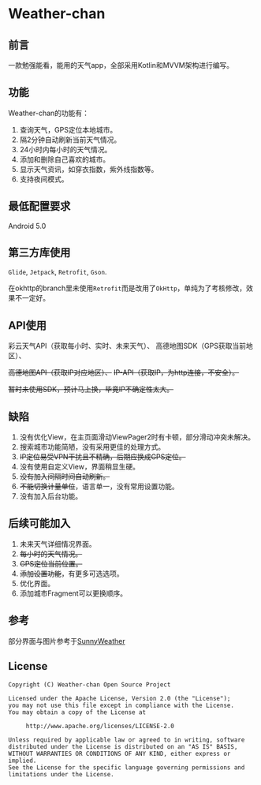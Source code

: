# Weather-chan

## 前言
一款勉强能看，能用的天气app，全部采用Kotlin和MVVM架构进行编写。

## 功能
Weather-chan的功能有：
1. 查询天气，GPS定位本地城市。
2. 隔2分钟自动刷新当前天气情况。
3. 24小时内每小时的天气情况。
4. 添加和删除自己喜欢的城市。
5. 显示天气资讯，如穿衣指数，紫外线指数等。
6. 支持夜间模式。

## 最低配置要求
Android 5.0

## 第三方库使用
`Glide`, `Jetpack`, `Retrofit`, `Gson`.

在okhttp的branch里未使用`Retrofit`而是改用了`OkHttp`，单纯为了考核修改，效果不一定好。

## API使用
彩云天气API（获取每小时、实时、未来天气）、
高德地图SDK（GPS获取当前地区）、

~~高德地图API（获取IP对应地区）、~~
~~IP-API（获取IP，为http连接，不安全）。~~

~~暂时未使用SDK，预计马上换，毕竟IP不确定性太大。~~

## 缺陷
1. 没有优化View，在主页面滑动ViewPager2时有卡顿，部分滑动冲突未解决。
2. 搜索城市功能简陋，没有采用更佳的处理方式。
3. ~~IP定位易受VPN干扰且不精确，后期应换成GPS定位。~~
4. 没有使用自定义View，界面稍显生硬。
5. ~~没有加入间隔时间自动刷新。~~
6. ~~不能切换计量单位~~，语言单一，没有常用设置功能。
7. 没有加入后台功能。

## 后续可能加入
1. 未来天气详细情况界面。
2. ~~每小时的天气情况。~~
3. ~~GPS定位当前位置。~~
4. ~~添加设置功能~~，有更多可选选项。
5. 优化界面。
6. 添加城市Fragment可以更换顺序。

## 参考
部分界面与图片参考于[SunnyWeather](https://github.com/guolindev/SunnyWeather)

## License
```
Copyright (C) Weather-chan Open Source Project

Licensed under the Apache License, Version 2.0 (the "License");
you may not use this file except in compliance with the License.
You may obtain a copy of the License at

     http://www.apache.org/licenses/LICENSE-2.0
     
Unless required by applicable law or agreed to in writing, software
distributed under the License is distributed on an "AS IS" BASIS,
WITHOUT WARRANTIES OR CONDITIONS OF ANY KIND, either express or implied.
See the License for the specific language governing permissions and
limitations under the License.
